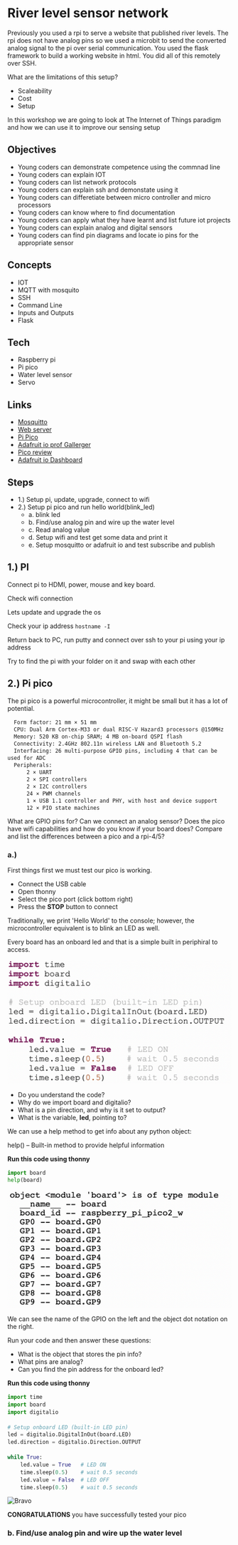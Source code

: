 # River level sensor network
Previously you used a rpi to serve a website that published river levels. The rpi does not have analog pins so we used a microbit to send the converted analog signal to the pi over serial communication. You used the flask framework to build a working website in html. You did all of this remotely over SSH.

What are the limitations of this setup?
- Scaleability
- Cost
- Setup

In this workshop we are going to look at The Internet of Things paradigm and how we can use it to improve our sensing setup

## Objectives
- Young coders can demonstrate competence using the commnad line
- Young coders can explain IOT
- Young coders can list network protocols
- Young coders can explain ssh and demonstate using it
- Young coders can differetiate between micro controller and micro processors
- Young coders can know where to find documentation
- Young coders can apply what they have learnt and list future iot projects
- Young coders can explain analog and digital sensors
- Young coders can find pin diagrams and locate io pins for the appropriate sensor

## Concepts
- IOT
- MQTT with mosquito
- SSH
- Command Line
- Inputs and Outputs
- Flask

## Tech
- Raspberry pi
- Pi pico
- Water level sensor
- Servo

## Links
 - [Mosquitto](https://mosquitto.org/)
 - [Web server](https://projects.raspberrypi.org/en/projects/python-web-server-with-flask)
 - [Pi Pico](https://www.raspberrypi.com/documentation/microcontrollers/pico-series.html)
 - [Adafruit io prof Gallerger ](https://www.youtube.com/watch?v=H0IetHFuz98)
 - [Pico review](https://www.youtube.com/watch?v=cK9TnktZESM)
 - [Adafruit io Dashboard](https://io.adafruit.com/cuvner/dashboards/water-level-data)


## Steps
- 1.) Setup pi, update, upgrade, connect to wifi
- 2.) Setup pi pico and run hello world(blink_led)
  - a. blink led
  - b. Find/use analog pin and wire up the water level
  - c. Read analog value
  - d. Setup wifi and test get some data and print it
  - e. Setup mosquitto or adafruit io and test subscribe and publish
 
## 1.) PI

Connect pi to HDMI, power, mouse and key board.

Check wifi connection

Lets update and upgrade the os 

Check your ip address ``` hostname -I ```

Return back to PC, run putty and connect over ssh to your pi using your ip address

Try to find the pi with your folder on it and swap with each other


## 2.) Pi pico

The pi pico is a powerful microcontroller, it might be small but it has a lot of potential.

``` text
  Form factor: 21 mm × 51 mm
  CPU: Dual Arm Cortex-M33 or dual RISC-V Hazard3 processors @150MHz
  Memory: 520 KB on-chip SRAM; 4 MB on-board QSPI flash
  Connectivity: 2.4GHz 802.11n wireless LAN and Bluetooth 5.2
  Interfacing: 26 multi-purpose GPIO pins, including 4 that can be used for ADC
  Peripherals:
      2 × UART
      2 × SPI controllers
      2 × I2C controllers
      24 × PWM channels
      1 × USB 1.1 controller and PHY, with host and device support
      12 × PIO state machines
```

What are GPIO pins for?
Can we connect an analog sensor?
Does the pico have wifi capabilities and how do you know if your board does?
Compare and list the differences between a pico and a rpi-4/5?

### a.) 
First things first we must test our pico is working.
- Connect the USB cable
- Open thonny
- Select the pico port (click bottom right)
- Press the **STOP** button to connect

Traditionally, we print 'Hello World' to the console; however, the microcontroller equivalent is to blink an LED as well.

Every board has an onboard led and that is a simple built in periphiral to access.

![blink_led](blink_led.png)

- Do you understand the code?  
- Why do we import board and digitalio?    
- What is a pin direction, and why is it set to output? 
- What is the variable, **led**, pointing to?

We can use a help method to get info about any python object:

help() – Built-in method to provide helpful information

**Run this code using thonny**

```python
import board
help(board)
```

![rp board pins](board.png)

We can see the name of the GPIO on the left and the object dot notation on the right.

Run your code and then answer these questions:
- What is the object that stores the pin info?
- What pins are analog?
- Can you find the pin address for the onboard led?


**Run this code using thonny**

```python
import time
import board
import digitalio

# Setup onboard LED (built-in LED pin)
led = digitalio.DigitalInOut(board.LED)
led.direction = digitalio.Direction.OUTPUT

while True:
    led.value = True   # LED ON
    time.sleep(0.5)    # wait 0.5 seconds
    led.value = False  # LED OFF
    time.sleep(0.5)    # wait 0.5 seconds

```

![Bravo](https://media.tenor.com/dk14TWjRq5AAAAAM/bravo-gif.gif)


**CONGRATULATIONS** you have successfully tested your pico

### b. Find/use analog pin and wire up the water level








